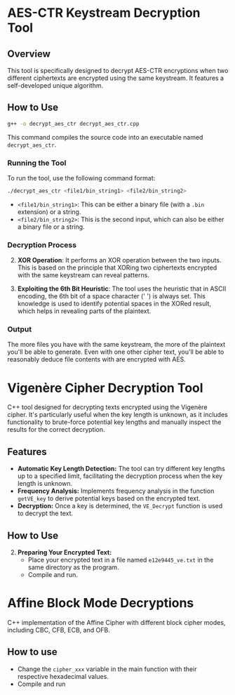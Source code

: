 # AES-CTR Keystream Decryption Tool

## Overview

This tool is specifically designed to decrypt AES-CTR encryptions when two different ciphertexts are encrypted using the same keystream. It features a self-developed unique algorithm. 

## How to Use

```bash
g++ -o decrypt_aes_ctr decrypt_aes_ctr.cpp
```

This command compiles the source code into an executable named `decrypt_aes_ctr`.

### Running the Tool

To run the tool, use the following command format:

```bash
./decrypt_aes_ctr <file1/bin_string1> <file2/bin_string2>
```

- `<file1/bin_string1>`: This can be either a binary file (with a `.bin` extension) or a string.
- `<file2/bin_string2>`: This is the second input, which can also be either a binary file or a string.

### Decryption Process

2. **XOR Operation**: It performs an XOR operation between the two inputs. This is based on the principle that XORing two ciphertexts encrypted with the same keystream can reveal patterns.

3. **Exploiting the 6th Bit Heuristic**: The tool uses the heuristic that in ASCII encoding, the 6th bit of a space character (' ') is always set. This knowledge is used to identify potential spaces in the XORed result, which helps in revealing parts of the plaintext.

### Output

The more files you have with the same keystream, the more of the plaintext you'll be able to generate. Even with one other cipher text, you'll be able to reasonably deduce file contents with are encrypted with AES. 



# Vigenère Cipher Decryption Tool

 C++ tool designed for decrypting texts encrypted using the Vigenère cipher. It's particularly useful when the key length is unknown, as it includes functionality to brute-force potential key lengths and manually inspect the results for the correct decryption.

## Features
- **Automatic Key Length Detection:** The tool can try different key lengths up to a specified limit, facilitating the decryption process when the key length is unknown.
- **Frequency Analysis:** Implements frequency analysis in the function `getVE_key` to derive potential keys based on the encrypted text.
- **Decryption:** Once a key is determined, the `VE_Decrypt` function is used to decrypt the text.

## How to Use

2. **Preparing Your Encrypted Text:**
   - Place your encrypted text in a file named `e12e9445_ve.txt` in the same directory as the program. 
   - Compile and run.

# Affine Block Mode Decryptions

C++ implementation of the Affine Cipher with different block cipher modes, including CBC, CFB, ECB, and OFB.

## How to use
- Change the `cipher_xxx` variable in the main function with their respective hexadecimal values.
- Compile and run
